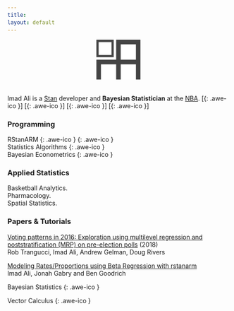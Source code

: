 ```yaml
---
title:
layout: default
---
```

<div style="text-align:center">
<img src ="/icons/logo2017.png" width = "20%" />
</div>
<br>

Imad Ali is a [Stan](http://mc-stan.org/) developer and **Bayesian Statistician** at the [NBA](http://stats.nba.com/).
[[<i class="fa fa-envelope-o"></i>](mailto:imad.ali@columbia.edu){: .awe-ico }]
[[<i class="fa fa-git"></i>](https://github.com/imadmali){: .awe-ico }]
[[<i class="fa fa-linkedin"></i>](https://www.linkedin.com/in/imadmali){: .awe-ico }]
[[<i class="fa fa-twitter"></i>](https://twitter.com/imadali){: .awe-ico }]

### Programming
RStanARM
[<i class="fa fa-info"></i>](http://mc-stan.org/interfaces/rstanarm){: .awe-ico }
[<i class='fa fa-code'></i>](https://github.com/stan-dev/rstanarm){: .awe-ico }  
Statistics Algorithms [<i class='fa fa-code'></i>](https://github.com/imadmali/statistics-algorithms){: .awe-ico }  
Bayesian Econometrics [<i class='fa fa-code'></i>](https://github.com/imadmali/bayesian-econometrics){: .awe-ico }  

### Applied Statistics
Basketball Analytics.  
Pharmacology.  
Spatial Statistics.  

### Papers & Tutorials

[Voting patterns in 2016: Exploration using multilevel regression and poststratification (MRP) on pre-election polls](https://arxiv.org/abs/1802.00842) (2018)  
<i class="fa fa-circle-thin fa-sm" aria-hidden="true"></i> Rob Trangucci, Imad Ali, Andrew Gelman, Doug Rivers

[Modeling Rates/Proportions using Beta Regression with rstanarm
](http://mc-stan.org/rstanarm/articles/betareg.html)  
<i class="fa fa-circle-thin fa-sm" aria-hidden="true"></i> Imad Ali, Jonah Gabry and Ben Goodrich


Bayesian Statistics [<i class="fa fa-info"></i>](/bayesian-statistics/){: .awe-ico }  

Vector Calculus [<i class='fa fa-file-o'></i>](/files/vcn.pdf){: .awe-ico }  
